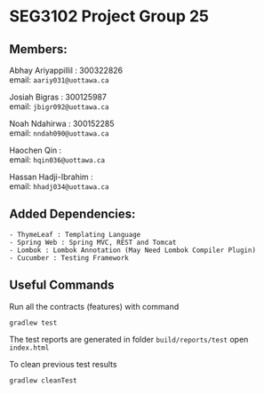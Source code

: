 <h1> SEG3102 Project Group 25 </h1> 

<h2> Members: </h2>

Abhay Ariyappillil : 300322826 <br>
email: `aariy031@uottawa.ca` <br>

Josiah Bigras : 300125987 <br>
email: `jbigr092@uottawa.ca` <br>

Noah Ndahirwa : 300152285 <br>
email: `nndah090@uottawa.ca` <br>

Haochen Qin : <br>
email: `hqin036@uottawa.ca` <br>

Hassan Hadji-Ibrahim : <br>
email: `hhadj034@uottawa.ca` <br>

<h2> Added Dependencies: </h2>

    - ThymeLeaf : Templating Language 
    - Spring Web : Spring MVC, REST and Tomcat
    - Lombok : Lombok Annotation (May Need Lombok Compiler Plugin)
    - Cucumber : Testing Framework

<h2> Useful Commands </h2>

Run all the contracts (features) with command
```
gradlew test
```

The test reports are generated in folder
`build/reports/test` open `index.html`

To clean previous test results
```
gradlew cleanTest
```
